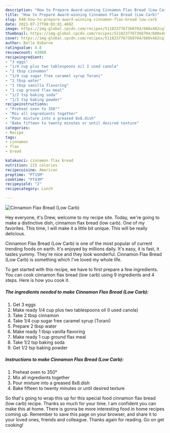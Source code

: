 ```yaml
---
description: "How to Prepare Award-winning Cinnamon Flax Bread (Low Carb)"
title: "How to Prepare Award-winning Cinnamon Flax Bread (Low Carb)"
slug: 640-how-to-prepare-award-winning-cinnamon-flax-bread-low-carb
date: 2021-07-27T08:03:01.469Z
image: https://img-global.cpcdn.com/recipes/5118237767368704/680x482cq70/cinnamon-flax-bread-low-carb-recipe-main-photo.jpg
thumbnail: https://img-global.cpcdn.com/recipes/5118237767368704/680x482cq70/cinnamon-flax-bread-low-carb-recipe-main-photo.jpg
cover: https://img-global.cpcdn.com/recipes/5118237767368704/680x482cq70/cinnamon-flax-bread-low-carb-recipe-main-photo.jpg
author: Belle Osborne
ratingvalue: 4.8
reviewcount: 43060
recipeingredient:
- "3 eggs"
- "1/4 cup plus two tablespoons oil I used canola"
- "2 tbsp cinnamon"
- "1/4 cup sugar free caramel syrup Torani"
- "2 tbsp water"
- "1 tbsp vanilla flavoring"
- "1 cup ground flax meal"
- "1/2 tsp baking soda"
- "1/2 tsp baking powder"
recipeinstructions:
- "Preheat oven to 350°"
- "Mix all ingredients together"
- "Pour mixture into a greased 8x8.dish"
- "Bake fifteen to twenty minutes or until desired texture"
categories:
- Recipe
tags:
- cinnamon
- flax
- bread

katakunci: cinnamon flax bread 
nutrition: 215 calories
recipecuisine: American
preptime: "PT15M"
cooktime: "PT43M"
recipeyield: "2"
recipecategory: Lunch

---
```



![Cinnamon Flax Bread (Low Carb)](https://img-global.cpcdn.com/recipes/5118237767368704/680x482cq70/cinnamon-flax-bread-low-carb-recipe-main-photo.jpg)

Hey everyone, it's Drew, welcome to my recipe site. Today, we're going to make a distinctive dish, cinnamon flax bread (low carb). One of my favorites. This time, I will make it a little bit unique. This will be really delicious.



Cinnamon Flax Bread (Low Carb) is one of the most popular of current trending foods on earth. It's enjoyed by millions daily. It's easy, it is fast, it tastes yummy. They're nice and they look wonderful. Cinnamon Flax Bread (Low Carb) is something which I've loved my whole life.


To get started with this recipe, we have to first prepare a few ingredients. You can cook cinnamon flax bread (low carb) using 9 ingredients and 4 steps. Here is how you cook it.

<!--inarticleads1-->

##### The ingredients needed to make Cinnamon Flax Bread (Low Carb):

1. Get 3 eggs
1. Make ready 1/4 cup plus two tablespoons oil (I used canola)
1. Take 2 tbsp cinnamon
1. Take 1/4 cup sugar free caramel syrup (Torani)
1. Prepare 2 tbsp water
1. Make ready 1 tbsp vanilla flavoring
1. Make ready 1 cup ground flax meal
1. Take 1/2 tsp baking soda
1. Get 1/2 tsp baking powder




<!--inarticleads2-->

##### Instructions to make Cinnamon Flax Bread (Low Carb):

1. Preheat oven to 350°
1. Mix all ingredients together
1. Pour mixture into a greased 8x8.dish
1. Bake fifteen to twenty minutes or until desired texture




So that's going to wrap this up for this special food cinnamon flax bread (low carb) recipe. Thanks so much for your time. I am confident you can make this at home. There is gonna be more interesting food in home recipes coming up. Remember to save this page on your browser, and share it to your loved ones, friends and colleague. Thanks again for reading. Go on get cooking!
